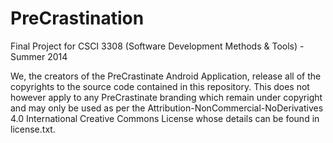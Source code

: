 PreCrastination
===============

Final Project for CSCI 3308 (Software Development Methods &amp; Tools) - Summer 2014

We, the creators of the PreCrastinate Android Application, release all of the copyrights to the source code contained in this repository. This does not however apply to any PreCrastinate branding which remain under copyright and may only be used as per the Attribution-NonCommercial-NoDerivatives 4.0 International Creative Commons License whose details can be found in license.txt.

